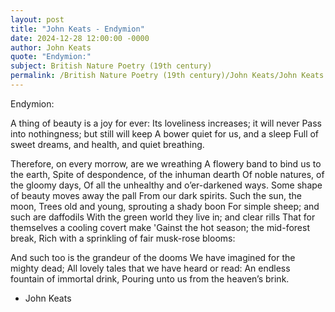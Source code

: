 ```yaml
---
layout: post
title: "John Keats - Endymion"
date: 2024-12-28 12:00:00 -0000
author: John Keats
quote: "Endymion:"
subject: British Nature Poetry (19th century)
permalink: /British Nature Poetry (19th century)/John Keats/John Keats - Endymion
---
```


Endymion:

A thing of beauty is a joy for ever:
Its loveliness increases; it will never
Pass into nothingness; but still will keep
A bower quiet for us, and a sleep
Full of sweet dreams, and health, and quiet breathing.

Therefore, on every morrow, are we wreathing
A flowery band to bind us to the earth,
Spite of despondence, of the inhuman dearth
Of noble natures, of the gloomy days,
Of all the unhealthy and o’er-darkened ways.
Some shape of beauty moves away the pall
From our dark spirits. Such the sun, the moon,
Trees old and young, sprouting a shady boon
For simple sheep; and such are daffodils
With the green world they live in; and clear rills
That for themselves a cooling covert make
'Gainst the hot season; the mid-forest break,
Rich with a sprinkling of fair musk-rose blooms:

And such too is the grandeur of the dooms
We have imagined for the mighty dead;
All lovely tales that we have heard or read:
An endless fountain of immortal drink,
Pouring unto us from the heaven’s brink.

- John Keats
